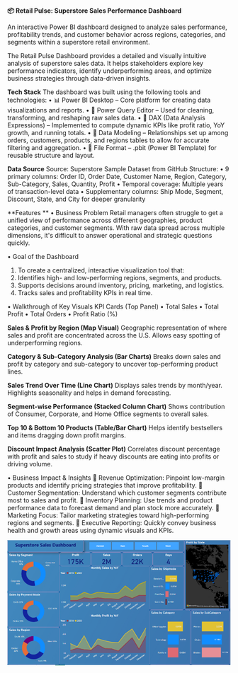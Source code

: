 **📦 Retail Pulse: Superstore Sales Performance Dashboard**

An interactive Power BI dashboard designed to analyze sales performance, profitability trends, and customer behavior across regions, categories, and segments within a superstore retail environment.

The Retail Pulse Dashboard provides a detailed and visually intuitive analysis of superstore sales data. It helps stakeholders explore key performance indicators, identify underperforming areas, and optimize business strategies through data-driven insights.

**Tech Stack**
The dashboard was built using the following tools and technologies:
• 📊 Power BI Desktop – Core platform for creating data visualizations and reports.
• 📂 Power Query Editor – Used for cleaning, transforming, and reshaping raw sales data.
• 🧠 DAX (Data Analysis Expressions) – Implemented to compute dynamic KPIs like profit ratio, YoY growth, and running totals.
• 📝 Data Modeling – Relationships set up among orders, customers, products, and regions tables to allow for accurate filtering and aggregation.
• 📁 File Format – .pbit (Power BI Template) for reusable structure and layout.

**Data Source**
Source: Superstore Sample Dataset from GitHub
Structure:
• 9 primary columns: Order ID, Order Date, Customer Name, Region, Category, Sub-Category, Sales, Quantity, Profit
• Temporal coverage: Multiple years of transaction-level data
• Supplementary columns: Ship Mode, Segment, Discount, State, and City for deeper granularity

**Features **
• Business Problem
Retail managers often struggle to get a unified view of performance across different geographies, product categories, and customer segments. With raw data spread across multiple dimensions, it's difficult to answer operational and strategic questions quickly.

• Goal of the Dashboard
1. To create a centralized, interactive visualization tool that:
2. Identifies high- and low-performing regions, segments, and products.
3. Supports decisions around inventory, pricing, marketing, and logistics.
4. Tracks sales and profitability KPIs in real time.

• Walkthrough of Key Visuals
KPI Cards (Top Panel)
• Total Sales
• Total Profit
• Total Orders
• Profit Ratio (%)

**Sales & Profit by Region (Map Visual)**
Geographic representation of where sales and profit are concentrated across the U.S. Allows easy spotting of underperforming regions.

**Category & Sub-Category Analysis (Bar Charts)**
Breaks down sales and profit by category and sub-category to uncover top-performing product lines.

**Sales Trend Over Time (Line Chart)**
Displays sales trends by month/year. Highlights seasonality and helps in demand forecasting.

**Segment-wise Performance (Stacked Column Chart)**
Shows contribution of Consumer, Corporate, and Home Office segments to overall sales.

**Top 10 & Bottom 10 Products (Table/Bar Chart)**
Helps identify bestsellers and items dragging down profit margins.

**Discount Impact Analysis (Scatter Plot)**
Correlates discount percentage with profit and sales to study if heavy discounts are eating into profits or driving volume.

• Business Impact & Insights
📌 Revenue Optimization: Pinpoint low-margin products and identify pricing strategies that improve profitability.
📌 Customer Segmentation: Understand which customer segments contribute most to sales and profit.
📌 Inventory Planning: Use trends and product performance data to forecast demand and plan stock more accurately.
📌 Marketing Focus: Tailor marketing strategies toward high-performing regions and segments.
📌 Executive Reporting: Quickly convey business health and growth areas using dynamic visuals and KPIs.

![Alt Text](https://github.com/bhartisinghal12/Superstore-Sales-Dashboard/blob/main/Superstoresales%20Snap.PNG)

